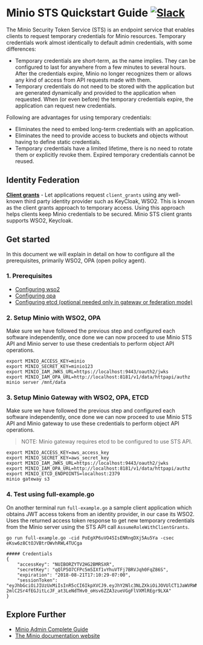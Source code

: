 # Minio STS Quickstart Guide [![Slack](https://slack.minio.io/slack?type=svg)](https://slack.minio.io)
The Minio Security Token Service (STS) is an endpoint service that enables clients to request temporary credentials for Minio resources. Temporary credentials work almost identically to default admin credentials, with some differences:

- Temporary credentials are short-term, as the name implies. They can be configured to last for anywhere from a few minutes to several hours. After the credentials expire, Minio no longer recognizes them or allows any kind of access from API requests made with them.
- Temporary credentials do not need to be stored with the application but are generated dynamically and provided to the application when requested. When (or even before) the temporary credentials expire, the application can request new credentials.

Following are advantages for using temporary credentials:

- Eliminates the need to embed long-term credentials with an application.
- Eliminates the need to provide access to buckets and objects without having to define static credentials.
- Temporary credentials have a limited lifetime, there is no need to rotate them or explicitly revoke them. Expired temporary credentials cannot be reused.

## Identity Federation
[**Client grants**](https://github.com/minio/minio/blob/master/docs/sts/client-grants.md) - Let applications request `client_grants` using any well-known third party identity provider such as KeyCloak, WSO2. This is known as the client grants approach to temporary access. Using this approach helps clients keep Minio credentials to be secured. Minio STS client grants supports WSO2, Keycloak.

## Get started
In this document we will explain in detail on how to configure all the prerequisites, primarily WSO2, OPA (open policy agent).

### 1. Prerequisites
- [Configuring wso2](https://github.com/minio/minio/blob/master/docs/sts/wso2.md)
- [Configuring opa](https://github.com/minio/minio/blob/master/docs/sts/opa.md)
- [Configuring etcd (optional needed only in gateway or federation mode)](https://github.com/minio/minio/blob/master/docs/sts/etcd.md)

### 2. Setup Minio with WSO2, OPA
Make sure we have followed the previous step and configured each software independently, once done we can now proceed to use Minio STS API and Minio server to use these credentials to perform object API operations.

```
export MINIO_ACCESS_KEY=minio
export MINIO_SECRET_KEY=minio123
export MINIO_IAM_JWKS_URL=https://localhost:9443/oauth2/jwks
export MINIO_IAM_OPA_URL=http://localhost:8181/v1/data/httpapi/authz
minio server /mnt/data
```

### 3. Setup Minio Gateway with WSO2, OPA, ETCD
Make sure we have followed the previous step and configured each software independently, once done we can now proceed to use Minio STS API and Minio gateway to use these credentials to perform object API operations.

> NOTE: Minio gateway requires etcd to be configured to use STS API.

```
export MINIO_ACCESS_KEY=aws_access_key
export MINIO_SECRET_KEY=aws_secret_key
export MINIO_IAM_JWKS_URL=https://localhost:9443/oauth2/jwks
export MINIO_IAM_OPA_URL=http://localhost:8181/v1/data/httpapi/authz
export MINIO_ETCD_ENDPOINTS=localhost:2379
minio gateway s3
```

### 4. Test using full-example.go
On another terminal run `full-example.go` a sample client application which obtains JWT access tokens from an identity provider, in our case its WSO2. Uses the returned access token response to get new temporary credentials from the Minio server using the STS API call `AssumeRoleWithClientGrants`.

```
go run full-example.go -cid PoEgXP6uVO45IsENRngDXj5Au5Ya -csec eKsw6z8CtOJVBtrOWvhRWL4TUCga

##### Credentials
{
	"accessKey": "NUIBORZYTV2HG2BMRSXR",
	"secretKey": "qQlP5O7CFPc5m5IXf1vYhuVTFj7BRVJqh0FqZ86S",
	"expiration": "2018-08-21T17:10:29-07:00",
	"sessionToken": "eyJhbGciOiJIUzUxMiIsInR5cCI6IkpXVCJ9.eyJhY2Nlc3NLZXkiOiJOVUlCT1JaWVRWMkhHMkJNUlNYUiIsImF1ZCI6IlBvRWdYUDZ1Vk80NUlzRU5SbmdEWGo1QXU1WWEiLCJhenAiOiJQb0VnWFA2dVZPNDVJc0VOUm5nRFhqNUF1NVlhIiwiZXhwIjoxNTM0ODk2NjI5LCJpYXQiOjE1MzQ4OTMwMjksImlzcyI6Imh0dHBzOi8vbG9jYWxob3N0Ojk0NDMvb2F1dGgyL3Rva2VuIiwianRpIjoiNjY2OTZjZTctN2U1Ny00ZjU5LWI0MWQtM2E1YTMzZGZiNjA4In0.eJONnVaSVHypiXKEARSMnSKgr-2mlC2Sr4fEGJitLcJF_at3LeNdTHv0_oHsv6ZZA3zueVGgFlVXMlREgr9LXA"
}
```

## Explore Further
- [Minio Admin Complete Guide](https://docs.minio.io/docs/minio-admin-complete-guide.html)
- [The Minio documentation website](https://docs.minio.io)
